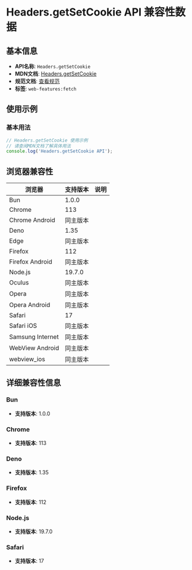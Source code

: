 # Headers.getSetCookie API 兼容性数据

## 基本信息

- **API名称**: `Headers.getSetCookie`
- **MDN文档**: [Headers.getSetCookie](https://developer.mozilla.org/docs/Web/API/Headers/getSetCookie)
- **规范文档**: [查看规范](https://fetch.spec.whatwg.org/#dom-headers-getsetcookie)
- **标签**: `web-features:fetch`

## 使用示例

### 基本用法

```javascript
// Headers.getSetCookie 使用示例
// 请查阅MDN文档了解具体用法
console.log('Headers.getSetCookie API');
```

## 浏览器兼容性

| 浏览器 | 支持版本 | 说明 |
|--------|----------|------|
| Bun | 1.0.0 |  |
| Chrome | 113 |  |
| Chrome Android | 同主版本 |  |
| Deno | 1.35 |  |
| Edge | 同主版本 |  |
| Firefox | 112 |  |
| Firefox Android | 同主版本 |  |
| Node.js | 19.7.0 |  |
| Oculus | 同主版本 |  |
| Opera | 同主版本 |  |
| Opera Android | 同主版本 |  |
| Safari | 17 |  |
| Safari iOS | 同主版本 |  |
| Samsung Internet | 同主版本 |  |
| WebView Android | 同主版本 |  |
| webview_ios | 同主版本 |  |

## 详细兼容性信息

### Bun

- **支持版本**: 1.0.0

### Chrome

- **支持版本**: 113

### Deno

- **支持版本**: 1.35

### Firefox

- **支持版本**: 112

### Node.js

- **支持版本**: 19.7.0

### Safari

- **支持版本**: 17

